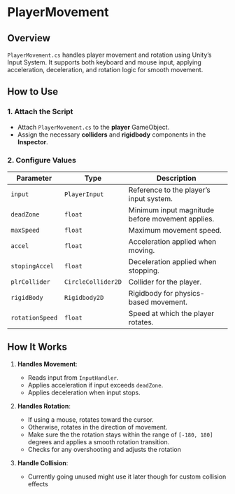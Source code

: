 ﻿
# PlayerMovement

## Overview
`PlayerMovement.cs` handles player movement and rotation using Unity’s Input System. It supports both keyboard and mouse input, applying acceleration, deceleration, and rotation logic for smooth movement.

## **How to Use**
### **1. Attach the Script**
- Attach `PlayerMovement.cs` to the **player** GameObject.
- Assign the necessary **colliders** and **rigidbody** components in the **Inspector**.

### **2. Configure Values**
| Parameter | Type | Description |
|-----------|------|-------------|
| `input` | `PlayerInput` | Reference to the player’s input system. |
| `deadZone` | `float` | Minimum input magnitude before movement applies. |
| `maxSpeed` | `float` | Maximum movement speed. |
| `accel` | `float` | Acceleration applied when moving. |
| `stopingAccel` | `float` | Deceleration applied when stopping. |
| `plrCollider` | `CircleCollider2D` | Collider for the player. |
| `rigidBody` | `Rigidbody2D` | Rigidbody for physics-based movement. |
| `rotationSpeed` | `float` | Speed at which the player rotates. |

## **How It Works**
1. **Handles Movement**:
   - Reads input from `InputHandler`.
   - Applies acceleration if input exceeds `deadZone`.
   - Applies deceleration when input stops.

2. **Handles Rotation**:
   - If using a mouse, rotates toward the cursor.
   - Otherwise, rotates in the direction of movement.
   - Make sure the the rotation stays within the range of `[-180, 180]` degrees and applies a smooth rotation transition. 
   - Checks for any overshooting and adjusts the rotation

3. **Handle Collision**:
   - Currently going unused might use it later though for custom collision effects

